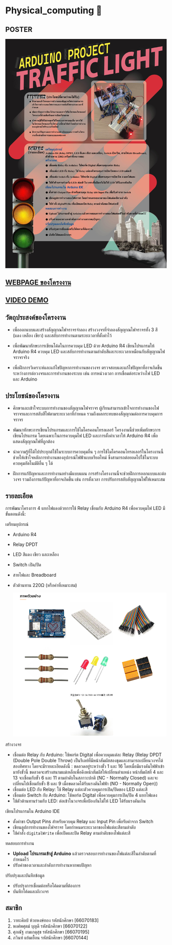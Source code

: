 # Physical_computing :star2:	

## POSTER
   ![IMG_POSTER.jpg](Image/IMG_POSTER.jpg)


## [WEBPAGE ของโครงงาน](https://wathasin2547.github.io/Physical_computing/)

## [VIDEO DEMO](https://www.youtube.com/watch?v=b7bGTxSVTHw&t=4s)

## วัตถุประสงค์ของโครงงาน

  - เพื่อออกแบบและสร้างสัญญาณไฟจราจรจำลอง
    สร้างวงจรที่จำลองสัญญาณไฟจราจรทั้ง 3 สี (แดง เหลือง เขียว) และสลับการทำงานตามระยะเวลาที่ตั้งค่าไว้

  - เพื่อพัฒนาทักษะการเขียนโค้ดในการควบคุม LED ด้วย Arduino R4
    เขียนโปรแกรมให้ Arduino R4 ควบคุม LED และสลับการทำงานตามลำดับสีและระยะเวลาเหมือนกับสัญญาณไฟจราจรจริง

  - เพื่อฝึกการวิเคราะห์และแก้ไขปัญหาการทำงานของวงจร
    ตรวจสอบและแก้ไขปัญหาที่อาจเกิดขึ้นระหว่างการต่อวงจรและการทำงานของระบบ เช่น การหน่วงเวลา การเชื่อมต่อระหว่างไฟ LED และ Arduino

## ประโยชน์ของโครงงาน

  - ศึกษาและเข้าใจระบบการทำงานของสัญญาณไฟจราจร
    ผู้เรียนสามารถเข้าใจการทำงานของไฟจราจรและการสลับสีไฟตามระยะเวลาที่กำหนด รวมถึงผลกระทบของสัญญาณต่อการควบคุมการจราจร

  - พัฒนาทักษะการเขียนโปรแกรมและการใช้ไมโครคอนโทรลเลอร์
    โครงงานนี้ช่วยเพิ่มทักษะการเขียนโปรแกรม โดยเฉพาะในการควบคุมไฟ LED และการตั้งค่าเวลาให้ Arduino R4 เพื่อแสดงสัญญาณไฟที่ถูกต้อง

  - นำความรู้ที่ได้ไปประยุกต์ใช้ในระบบการควบคุมอื่น ๆ
    การใช้ไมโครคอนโทรลเลอร์ในโครงงานนี้ช่วยให้เข้าใจหลักการทำงานของอุปกรณ์ไฟฟ้าแบบเรียลไทม์ ซึ่งสามารถต่อยอดไปใช้ในระบบควบคุมอัตโนมัติอื่น ๆ ได้

  - ฝึกการแก้ปัญหาและการทำงานอย่างมีแบบแผน
    การสร้างโครงงานนี้จะช่วยฝึกการออกแบบและต่อวงจร รวมถึงการแก้ปัญหาที่อาจเกิดขึ้น เช่น การตั้งเวลา การปรับการสลับสัญญาณไฟให้เหมาะสม

## รายละเอียด 

  การพัฒนาโครงการ 4 แยกไฟแดงด้วยการใช้ Relay เชื่อมกับ Arduino R4 เพื่อควบคุมไฟ LED มีขั้นตอนดังนี้:

  เตรียมอุปกรณ์
  - Arduino R4
  - Relay DPDT
  - LED สีแดง เขียว และเหลือง
  - Switch เปิด/ปิด
  - สายไฟและ Breadboard
  - ตัวต้านทาน 220Ω (หรือค่าที่เหมาะสม)

    ![img1.png](Image/img1.png)
  
  สร้างวงจร
  - เชื่อมต่อ Relay กับ Arduino: ใช้พอร์ต Digital เพื่อควบคุมแต่ละ Relay
  (Relay DPDT (Double Pole Double Throw) เป็นรีเลย์ที่มีหน้าสัมผัสสองชุดและสามารถเปลี่ยนวงจรได้สองทิศทาง โดยจะมีรายละเอียดดังนี้ : 
  ขดลวดอยู่ระหว่างขั้ว 1 และ 16 โดยเมื่อมีแรงดันไฟฟ้าเข้ามายังขั้วนี้ ขดลวดจะสร้างสนามแม่เหล็กเพื่อดึงหน้าสัมผัสให้เปลี่ยนตำแหน่ง หน้าสัมผัสที่ 4 และ 13 จะเชื่อมกับขั้ว 6 และ 11 ตามลำดับในสภาวะปกติ (NC - Normally Closed) และจะเปลี่ยนไปเชื่อมกับขั้ว 8 และ 9 เมื่อขดลวดได้รับแรงดันไฟฟ้า (NO -       Normally Open))
  - เชื่อมต่อ LED กับ Relay: ใช้ Relay แต่ละตัวควบคุมการเปิด/ปิดของ LED แต่ละสี
  - เชื่อมต่อ Switch กับ Arduino: ใช้พอร์ต Digital เพื่อควบคุมการเปิด/ปิด 4 แยกไฟแดง 
  - ใช้ตัวต้านทานร่วมกับ LED: ต่อเข้าในวงจรเพื่อป้องกันไม่ให้ LED ได้รับแรงดันเกิน
  
  เขียนโปรแกรมใน Arduino IDE
  - ตั้งค่าขา Output Pins สำหรับควบคุม Relay และ Input Pin เพื่อรับค่าจาก Switch
  - เขียนลูปการทำงานของไฟจราจร โดยกำหนดระยะเวลาของไฟแต่ละสีตามลำดับ
  - ใช้คำสั่ง `digitalWrite` เพื่อเปิดและปิด Relay ตามลำดับของไฟแต่ละสี
  
  ทดสอบการทำงาน
  - **Upload โปรแกรมเข้าสู่ Arduino** แล้วตรวจสอบการทำงานของไฟแต่ละสีในลำดับตามที่กำหนดไว้
  - ปรับค่าของเวลาและลำดับการทำงานหากพบปัญหา 
  
  ปรับปรุงและบันทึกข้อมูล
  - ปรับปรุงการเชื่อมต่อหรือโค้ดตามที่ต้องการ
  - บันทึกโค้ดและผังวงจร

## สมาชิก
  1. วาทะศิลป์ ห้วยหงษ์ทอง รหัสนักศึกษา [66070183]
  2. พงศ์พศุตม์ บุญดี รหัสนักศึกษา [66070122]
  3. ศุภณัฐ งามเกตุสุข รหัสนักศึกษา [66070195]
  4. ภวินท์ แย้มเยื้อน รหัสนักศึกษา [66070144]


